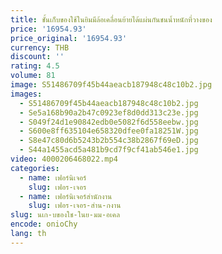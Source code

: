 ```yaml
---
title: ชั้นเก็บของใช้ในยิมมีล้อเคลื่อนย้ายได้แผ่นกันชนน้ำหนักที่วางของ
price: '16954.93'
price_original: '16954.93'
currency: THB
discount: ''
rating: 4.5
volume: 81
image: S51486709f45b44aeacb187948c48c10b2.jpg
images:
  - S51486709f45b44aeacb187948c48c10b2.jpg
  - Se5a168b90a2b47c0923ef8d0dd313c23e.jpg
  - S049f24d1e90842edb0e5082f6d558eebw.jpg
  - S600e8ff635104e658320dfee0fa18251W.jpg
  - S8e47c80d6b5243b2b554c38b2867f69eD.jpg
  - S44a1455acd5a481b9cd7f9cf41ab546e1.jpg
video: 4000206468022.mp4
categories:
  - name: เฟอร์นิเจอร์
    slug: เฟอร-เจอร
  - name: เฟอร์นิเจอร์สำนักงาน
    slug: เฟอร-เจอร-สำน-กงาน
slug: นเก-บของใช-ในย-มม-อเคล
encode: onioChy
lang: th
---
```

  
